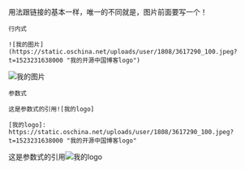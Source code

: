 用法跟链接的基本一样，唯一的不同就是，图片前面要写一个！

`行内式`

```
![我的图片](https://static.oschina.net/uploads/user/1808/3617290_100.jpeg?t=1523231638000 "我的开源中国博客logo")
```

![我的图片](https://static.oschina.net/uploads/user/1808/3617290_100.jpeg?t=1523231638000 '我的开源中国博客logo')

`参数式`

```
这是参数式的引用![我的logo]

[我的logo]: https://static.oschina.net/uploads/user/1808/3617290_100.jpeg?t=1523231638000 "我的开源中国博客logo"
```

这是参数式的引用![我的logo]

[我的logo]: https://static.oschina.net/uploads/user/1808/3617290_100.jpeg?t=1523231638000 '我的开源中国博客logo'
